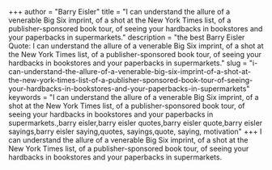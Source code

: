 +++
author = "Barry Eisler"
title = "I can understand the allure of a venerable Big Six imprint, of a shot at the New York Times list, of a publisher-sponsored book tour, of seeing your hardbacks in bookstores and your paperbacks in supermarkets."
description = "the best Barry Eisler Quote: I can understand the allure of a venerable Big Six imprint, of a shot at the New York Times list, of a publisher-sponsored book tour, of seeing your hardbacks in bookstores and your paperbacks in supermarkets."
slug = "i-can-understand-the-allure-of-a-venerable-big-six-imprint-of-a-shot-at-the-new-york-times-list-of-a-publisher-sponsored-book-tour-of-seeing-your-hardbacks-in-bookstores-and-your-paperbacks-in-supermarkets"
keywords = "I can understand the allure of a venerable Big Six imprint, of a shot at the New York Times list, of a publisher-sponsored book tour, of seeing your hardbacks in bookstores and your paperbacks in supermarkets.,barry eisler,barry eisler quotes,barry eisler quote,barry eisler sayings,barry eisler saying,quotes, sayings,quote, saying, motivation"
+++
I can understand the allure of a venerable Big Six imprint, of a shot at the New York Times list, of a publisher-sponsored book tour, of seeing your hardbacks in bookstores and your paperbacks in supermarkets.
